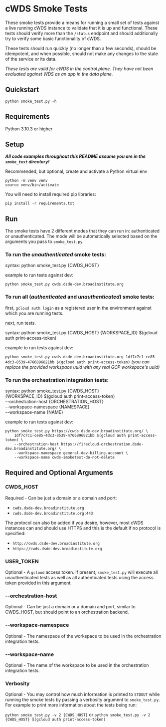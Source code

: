 # cWDS Smoke Tests

These smoke tests provide a means for running a small set of tests against a live running cWDS
instance to validate that it is up and functional. These tests should verify more than the `/status`
endpoint and should additionally try to verify some basic functionality of cWDS.

These tests should run quickly (no longer than a few seconds), should be idempotent, and when
possible, should not make any changes to the state of the service or its data.

_These tests are valid for cWDS in the control plane. They have not been evaluated against WDS as an
app in the data plane._

## Quickstart

```
python smoke_test.py -h
```

## Requirements

Python 3.10.3 or higher

## Setup

**_All code examples throughout this README assume you are in the `smoke_test` directory!_**

Recommended, but optional, create and activate a Python virtual env

```
python -m venv venv
source venv/bin/activate
```

You will need to install required pip libraries:

```pip install -r requirements.txt```

## Run

The smoke tests have 2 different modes that they can run in: authenticated or unauthenticated. The
mode will be automatically selected based on the arguments you pass to `smoke_test.py`.

### To run the _unauthenticated_ smoke tests:

syntax: python smoke_test.py {CWDS_HOST}

example to run tests against dev:

```python smoke_test.py cwds.dsde-dev.broadinstitute.org```

### To run all (_authenticated_ and _unauthenticated_) smoke tests:

first, `gcloud auth login` as a registered user in the environment against which you are running
tests.

next, run tests.

syntax: python smoke_test.py {CWDS_HOST} {WORKSPACE_ID} $(gcloud auth print-access-token)

example to run tests against dev:

```python smoke_test.py cwds.dsde-dev.broadinstitute.org 1df7c7c1-ce85-4dc3-8539-4766896821bb $(gcloud auth print-access-token)```
_(you can replace the provided workspace uuid with any real GCP workspace's uuid)_

### To run the orchestration integration tests:

syntax: python smoke_test.py {CWDS_HOST} \
  {WORKSPACE_ID} $(gcloud auth print-access-token) \
  --orchestration-host {ORCHESTRATION_HOST} \
  --workspace-namespace {NAMESPACE} \
  --workspace-name {NAME}

example to run tests against dev:
```
python smoke_test.py https://cwds.dsde-dev.broadinstitute.org/ \
	1df7c7c1-ce85-4dc3-8539-4766896821bb $(gcloud auth print-access-token) \
	--orchestration-host https://firecloud-orchestration.dsde-dev.broadinstitute.org/ \
	--workspace-namespace general-dev-billing-account \
	--workspace-name cwds-smoketest-do-not-delete
```

## Required and Optional Arguments

### CWDS_HOST

Required - Can be just a domain or a domain and port:

* `cwds.dsde-dev.broadinstitute.org`
* `cwds.dsde-dev.broadinstitute.org:443`

The protocol can also be added if you desire, however, most cWDS instances can and should use HTTPS
and this is the default if no protocol is specified:

* `http://cwds.dsde-dev.broadinstitute.org`
* `https://cwds.dsde-dev.broadinstitute.org`

### USER_TOKEN

Optional - A `gcloud` access token. If present, `smoke_test.py` will execute all unauthenticated
tests as well as all authenticated tests using the access token provided in this argument.

### --orchestration-host

Optional - Can be just a domain or a domain and port, similar to CWDS_HOST, but should point to an
orchestration backend.

### --workspace-namespace

Optional - The namespace of the workspace to be used in the orchestration integration tests.

### --workspace-name

Optional - The name of the workspace to be used in the orchestration integration tests.

### Verbosity

Optional - You may control how much information is printed to `STDOUT` while running the smoke tests
by passing a verbosity argument to `smoke_test.py`. For example to print more information about the
tests being
run:

```python smoke_test.py -v 2 {CWDS_HOST}```
or
```python smoke_test.py -v 2 {CWDS_HOST} $(gcloud auth print-access-token)```
